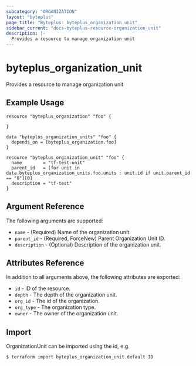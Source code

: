 ```yaml
---
subcategory: "ORGANIZATION"
layout: "byteplus"
page_title: "Byteplus: byteplus_organization_unit"
sidebar_current: "docs-byteplus-resource-organization_unit"
description: |-
  Provides a resource to manage organization unit
---
```

# byteplus_organization_unit
Provides a resource to manage organization unit
## Example Usage
```hcl
resource "byteplus_organization" "foo" {

}

data "byteplus_organization_units" "foo" {
  depends_on = [byteplus_organization.foo]
}

resource "byteplus_organization_unit" "foo" {
  name        = "tf-test-unit"
  parent_id   = [for unit in data.byteplus_organization_units.foo.units : unit.id if unit.parent_id == "0"][0]
  description = "tf-test"
}
```
## Argument Reference
The following arguments are supported:
* `name` - (Required) Name of the organization unit.
* `parent_id` - (Required, ForceNew) Parent Organization Unit ID.
* `description` - (Optional) Description of the organization unit.

## Attributes Reference
In addition to all arguments above, the following attributes are exported:
* `id` - ID of the resource.
* `depth` - The depth of the organization unit.
* `org_id` - The id of the organization.
* `org_type` - The organization type.
* `owner` - The owner of the organization unit.


## Import
OrganizationUnit can be imported using the id, e.g.
```
$ terraform import byteplus_organization_unit.default ID
```

